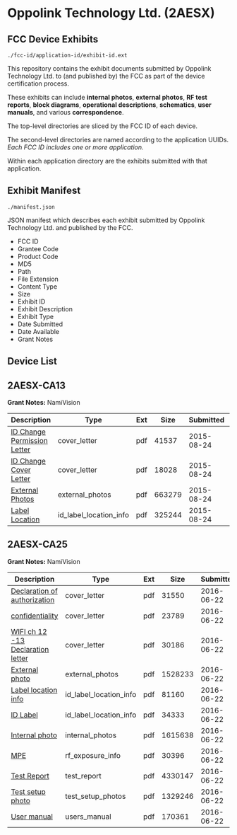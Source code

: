 # Oppolink Technology Ltd. (2AESX)
## FCC Device Exhibits

```
./fcc-id/application-id/exhibit-id.ext
```

This repository contains the exhibit documents submitted by Oppolink Technology Ltd. to (and published by) the FCC as part of the device certification process.

These exhibits can include **internal photos**, **external photos**, **RF test reports**, **block diagrams**, **operational descriptions**, **schematics**, **user manuals**, and various **correspondence**.

The top-level directories are sliced by the FCC ID of each device.

The second-level directories are named according to the application UUIDs. *Each FCC ID includes one or more application.*

Within each application directory are the exhibits submitted with that application. 

## Exhibit Manifest

```
./manifest.json
```

JSON manifest which describes each exhibit submitted by Oppolink Technology Ltd. and published by the FCC.

- FCC ID
- Grantee Code
- Product Code
- MD5
- Path
- File Extension
- Content Type
- Size
- Exhibit ID
- Exhibit Description
- Exhibit Type
- Date Submitted
- Date Available
- Grant Notes

## Device List
## 2AESX-CA13
**Grant Notes:** NamiVision

| Description | Type | Ext | Size | Submitted | Available |
| ----------- | ---- | --- | ---- | --------- | --------- |
| [ID Change Permission Letter](2AESX-CA13/6f44becd78bbce72386745108c089158/2724098.pdf) | cover_letter | pdf | 41537 | 2015-08-24 | 2015-08-24 |
| [ID Change Cover Letter](2AESX-CA13/6f44becd78bbce72386745108c089158/2724099.pdf) | cover_letter | pdf | 18028 | 2015-08-24 | 2015-08-24 |
| [External Photos](2AESX-CA13/6f44becd78bbce72386745108c089158/2724101.pdf) | external_photos | pdf | 663279 | 2015-08-24 | 2015-08-24 |
| [Label Location](2AESX-CA13/6f44becd78bbce72386745108c089158/2724100.pdf) | id_label_location_info | pdf | 325244 | 2015-08-24 | 2015-08-24 |
## 2AESX-CA25
**Grant Notes:** NamiVision

| Description | Type | Ext | Size | Submitted | Available |
| ----------- | ---- | --- | ---- | --------- | --------- |
| [Declaration of authorization](2AESX-CA25/a796ee88720a3ace349b4b089802e71d/3035916.pdf) | cover_letter | pdf | 31550 | 2016-06-22 | 2016-07-22 |
| [ confidentiality](2AESX-CA25/a796ee88720a3ace349b4b089802e71d/3035917.pdf) | cover_letter | pdf | 23789 | 2016-06-22 | 2016-07-22 |
| [WIFI ch 12 -13  Declaration letter](2AESX-CA25/a796ee88720a3ace349b4b089802e71d/3035918.pdf) | cover_letter | pdf | 30186 | 2016-06-22 | 2016-07-22 |
| [External photo](2AESX-CA25/a796ee88720a3ace349b4b089802e71d/3035908.pdf) | external_photos | pdf | 1528233 | 2016-06-22 | 2016-07-22 |
| [Label location info](2AESX-CA25/a796ee88720a3ace349b4b089802e71d/3035910.pdf) | id_label_location_info | pdf | 81160 | 2016-06-22 | 2016-07-22 |
| [ID Label](2AESX-CA25/a796ee88720a3ace349b4b089802e71d/3035911.pdf) | id_label_location_info | pdf | 34333 | 2016-06-22 | 2016-07-22 |
| [Internal photo](2AESX-CA25/a796ee88720a3ace349b4b089802e71d/3035909.pdf) | internal_photos | pdf | 1615638 | 2016-06-22 | 2016-07-22 |
| [MPE](2AESX-CA25/a796ee88720a3ace349b4b089802e71d/3035915.pdf) | rf_exposure_info | pdf | 30396 | 2016-06-22 | 2016-07-22 |
| [  Test Report](2AESX-CA25/a796ee88720a3ace349b4b089802e71d/3035914.pdf) | test_report | pdf | 4330147 | 2016-06-22 | 2016-07-22 |
| [Test setup photo](2AESX-CA25/a796ee88720a3ace349b4b089802e71d/3035912.pdf) | test_setup_photos | pdf | 1329246 | 2016-06-22 | 2016-07-22 |
| [User manual](2AESX-CA25/a796ee88720a3ace349b4b089802e71d/3035913.pdf) | users_manual | pdf | 170361 | 2016-06-22 | 2016-07-22 |
